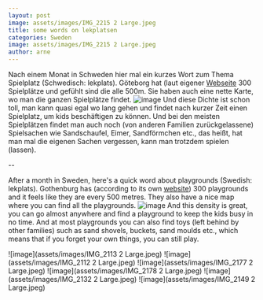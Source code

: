 ```yaml
---
layout: post
image: assets/images/IMG_2215 2 Large.jpeg
title: some words on lekplatsen
categories: Sweden
image: assets/images/IMG_2215 2 Large.jpeg
author: arne
---
```


Nach einem Monat in Schweden hier mal ein kurzes Wort zum Thema Spielplatz (Schwedisch: lekplats). Göteborg hat (laut eigener [Webseite](https://goteborg.se/wps/portal/start/uppleva-och-gora/parker-och-lekplatser/lekplatser/hitta-lekplatser) 300 Spielplätze und gefühlt sind die alle 500m. Sie haben auch eine nette Karte, wo man die ganzen Spielplätze findet. ![image](https://github.com/arossmann/blog/assets/724188/0f28faa2-b262-40cb-a2b4-5ba661142b80)
Und diese Dichte ist schon toll, man kann quasi egal wo lang gehen und findet nach kurzer Zeit einen Spielplatz, um kids beschäftigen zu können. Und bei den meisten Spielplätzen findet man auch noch (von anderen Familien zurückgelassene) Spielsachen wie Sandschaufel, Eimer, Sandförmchen etc., das heißt, hat man mal die eigenen Sachen vergessen, kann man trotzdem spielen (lassen).

--

After a month in Sweden, here's a quick word about playgrounds (Swedish: lekplats). Gothenburg has (according to its own [website](https://goteborg.se/wps/portal/start/uppleva-och-gora/parker-och-lekplatser/lekplatser/hitta-lekplatser)) 300 playgrounds and it feels like they are every 500 metres. They also have a nice map where you can find all the playgrounds. ![image](https://github.com/arossmann/blog/assets/724188/0f28faa2-b262-40cb-a2b4-5ba661142b80)
And this density is great, you can go almost anywhere and find a playground to keep the kids busy in no time. And at most playgrounds you can also find toys (left behind by other families) such as sand shovels, buckets, sand moulds etc., which means that if you forget your own things, you can still play.

![image](assets/images/IMG_2113 2 Large.jpeg)
![image](assets/images/IMG_2112 2 Large.jpeg)
![image](assets/images/IMG_2177 2 Large.jpeg)
![image](assets/images/IMG_2178 2 Large.jpeg)
![image](assets/images/IMG_2132 2 Large.jpeg)
![image](assets/images/IMG_2149 2 Large.jpeg)

